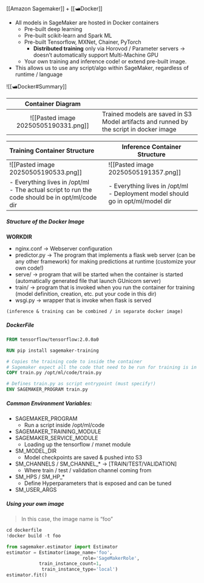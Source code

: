 [[Amazon Sagemaker]] + [[🛥️Docker]]

- All models in SageMaker are hosted in Docker containers
	- Pre-built deep learning
	- Pre-built scikit-learn and Spark ML
	- Pre-built Tensorflow, MXNet, Chainer, PyTorch
		- **Distributed training** only via Horovod / Parameter servers → doesn’t automatically support Multi-Machine GPU
	- Your own training and inference code! or extend pre-built image.
- This allows us to use any script/algo within SageMaker, regardless of runtime / language

![[🛥️Docker#Summary]]

|          Container Diagram           |                                                                                         |
| :----------------------------------: | --------------------------------------------------------------------------------------- |
| ![[Pasted image 20250505190331.png]] | Trained models are saved in S3 Model artifacts and runned by the script in docker image |

| Training Container Structure                                                                      | Inference Container Structure                                                     |
| :------------------------------------------------------------------------------------------------ | --------------------------------------------------------------------------------- |
| ![[Pasted image 20250505190533.png]]                                                              | ![[Pasted image 20250505191357.png]]                                              |
| - Everything lives in /opt/ml<br>- The actual script to run the code should be in opt/ml/code dir | - Everything lives in /opt/ml<br>- Deployment model should go in opt/ml/model dir |

##### Structure of the Docker Image 
**WORKDIR**
- nginx.conf → Webserver configuration
- predictor.py → The program that implements a flask web server (can be any other framework) for making predictions at runtime (customize your own code!)
- serve/ → program that will be started when the container is started (automatically generated file that launch GUnicorn server)
- train/ → program that is invoked when you run the container for training (model definition, creation, etc. put your code in this dir)
- wsgi.py → wrapper that is invoke when flask is served

`(inference & training can be combined / in separate docker image)`

##### DockerFile

``` Dockerfile
FROM tensorflow/tensorflow:2.0.0a0

RUN pip install sagemaker-training

# Copies the training code to inside the container
# Sagemaker expect all the code that need to be run for training is in /opt/ml/code
COPY train.py /opt/ml/code/train.py

# Defines train.py as script entrypoint (must specify!)
ENV SAGEMAKER_PROGRAM train.py
```

##### Common Environment Variables:
- SAGEMAKER_PROGRAM
	- Run a script inside /opt/ml/code
- SAGEMAKER_TRAINING_MODULE
- SAGEMAKER_SERVICE_MODULE
	- Loading up the tensorflow / mxnet module
- SM_MODEL_DIR
	- Model checkpoints are saved & pushed into S3
- SM_CHANNELS / SM_CHANNEL_* → \[TRAIN/TEST/VALIDATION]
	- Where train / test  / validation channel coming from
- SM_HPS / SM_HP_*
	- Define Hyperparameters that is exposed and can be tuned
- SM_USER_ARGS


##### Using your own image
> In this case, the image name is “foo”

``` python
cd dockerfile
!docker build -t foo

from sagemaker.estimator import Estimator
estimator = Estimator(image_name='foo',
							role='SageMakerRole',
			train_instance_count=1,
			 train_instance_type='local')
estimator.fit()
```
